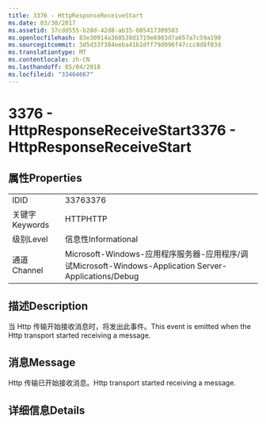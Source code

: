 ```yaml
---
title: 3376 - HttpResponseReceiveStart
ms.date: 03/30/2017
ms.assetid: 37cdd555-b28d-42d8-ab35-085417309503
ms.openlocfilehash: 83e30914a368538d1719e6983d7a657a7c59a190
ms.sourcegitcommit: 3d5d33f384eeba41b2dff79d096f47ccc8d8f03d
ms.translationtype: MT
ms.contentlocale: zh-CN
ms.lasthandoff: 05/04/2018
ms.locfileid: "33464667"
---
```

# <a name="3376---httpresponsereceivestart"></a><span data-ttu-id="0064d-102">3376 - HttpResponseReceiveStart</span><span class="sxs-lookup"><span data-stu-id="0064d-102">3376 - HttpResponseReceiveStart</span></span>
## <a name="properties"></a><span data-ttu-id="0064d-103">属性</span><span class="sxs-lookup"><span data-stu-id="0064d-103">Properties</span></span>  
  
|||  
|-|-|  
|<span data-ttu-id="0064d-104">ID</span><span class="sxs-lookup"><span data-stu-id="0064d-104">ID</span></span>|<span data-ttu-id="0064d-105">3376</span><span class="sxs-lookup"><span data-stu-id="0064d-105">3376</span></span>|  
|<span data-ttu-id="0064d-106">关键字</span><span class="sxs-lookup"><span data-stu-id="0064d-106">Keywords</span></span>|<span data-ttu-id="0064d-107">HTTP</span><span class="sxs-lookup"><span data-stu-id="0064d-107">HTTP</span></span>|  
|<span data-ttu-id="0064d-108">级别</span><span class="sxs-lookup"><span data-stu-id="0064d-108">Level</span></span>|<span data-ttu-id="0064d-109">信息性</span><span class="sxs-lookup"><span data-stu-id="0064d-109">Informational</span></span>|  
|<span data-ttu-id="0064d-110">通道</span><span class="sxs-lookup"><span data-stu-id="0064d-110">Channel</span></span>|<span data-ttu-id="0064d-111">Microsoft-Windows-应用程序服务器-应用程序/调试</span><span class="sxs-lookup"><span data-stu-id="0064d-111">Microsoft-Windows-Application Server-Applications/Debug</span></span>|  
  
## <a name="description"></a><span data-ttu-id="0064d-112">描述</span><span class="sxs-lookup"><span data-stu-id="0064d-112">Description</span></span>  
 <span data-ttu-id="0064d-113">当 Http 传输开始接收消息时，将发出此事件。</span><span class="sxs-lookup"><span data-stu-id="0064d-113">This event is emitted when the Http transport started receiving a message.</span></span>  
  
## <a name="message"></a><span data-ttu-id="0064d-114">消息</span><span class="sxs-lookup"><span data-stu-id="0064d-114">Message</span></span>  
 <span data-ttu-id="0064d-115">Http 传输已开始接收消息。</span><span class="sxs-lookup"><span data-stu-id="0064d-115">Http transport started receiving a message.</span></span>  
  
## <a name="details"></a><span data-ttu-id="0064d-116">详细信息</span><span class="sxs-lookup"><span data-stu-id="0064d-116">Details</span></span>
